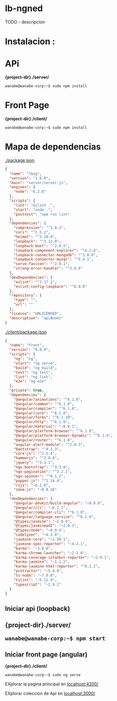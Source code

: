 # lb-ngned



TODO - descripcion





# Instalacion : 

 # APi 

**{project-dir}./server/**

```console
wanabe@wanabe-corp:~$ sudo npm install

```

  # Front Page 
  
  **{project-dir}./client/**
  
  ```console
wanabe@wanabe-corp:~$ sudo npm install

```

# Mapa de dependencias

[./package.json](https://github.com/theboshy/lb-ngned/blob/master/package.json)

```json
{
  "name": "lbng",
  "version": "1.0.0",
  "main": "server/server.js",
  "engines": {
    "node": "6.2.0"
  },
  "scripts": {
    "lint": "eslint .",
    "start": "node .",
    "posttest": "npm run lint"
  },
  "dependencies": {
    "compression": "^1.0.3",
    "cors": "^2.5.2",
    "helmet": "^3.10.0",
    "loopback": "^3.22.0",
    "loopback-boot": "^2.6.5",
    "loopback-component-explorer": "^6.2.0",
    "loopback-connector-mongodb": "^3.8.0",
    "loopback-connector-mysql": "^5.4.1",
    "serve-favicon": "^2.0.1",
    "strong-error-handler": "^3.0.0"
  },
  "devDependencies": {
    "eslint": "^3.17.1",
    "eslint-config-loopback": "^8.0.0"
  },
  "repository": {
    "type": "",
    "url": ""
  },
  "license": "UNLICENSED",
  "description": "apiBooks"
}
```


[./client/package.json](https://github.com/theboshy/lb-ngned/blob/master/client/package.json)
```json
{
  "name": "front",
  "version": "0.0.0",
  "scripts": {
    "ng": "ng",
    "start": "ng serve",
    "build": "ng build",
    "test": "ng test",
    "lint": "ng lint",
    "e2e": "ng e2e"
  },
  "private": true,
  "dependencies": {
    "@angular/animations": "^6.1.0",
    "@angular/common": "^6.1.0",
    "@angular/compiler": "^6.1.0",
    "@angular/core": "^6.1.0",
    "@angular/forms": "^6.1.10",
    "@angular/http": "^6.1.0",
    "@angular/material": "~8.0.1",
    "@angular/platform-browser": "^6.1.0",
    "@angular/platform-browser-dynamic": "^6.1.0",
    "@angular/router": "^6.1.0",
    "angular-alert-module": "^2.0.3",
    "bootstrap": "^4.1.3",
    "core-js": "^2.5.4",
    "hammerjs": "^2.0.8",
    "jquery": "^3.3.1",
    "ngx-bootstrap": "^3.3.0",
    "ngx-pagination": "^3.2.1",
    "ngx-spinner": "^6.1.2",
    "popper.js": "^1.14.4",
    "rxjs": "~6.2.0",
    "zone.js": "~0.8.26"
  },
  "devDependencies": {
    "@angular-devkit/build-angular": "~0.8.0",
    "@angular/cli": "~6.2.2",
    "@angular/compiler-cli": "^6.1.0",
    "@angular/language-service": "^6.1.0",
    "@types/jasmine": "~2.8.8",
    "@types/jasminewd2": "~2.0.3",
    "@types/node": "~8.9.4",
    "codelyzer": "~4.3.0",
    "jasmine-core": "~2.99.1",
    "jasmine-spec-reporter": "~4.2.1",
    "karma": "~3.0.0",
    "karma-chrome-launcher": "~2.2.0",
    "karma-coverage-istanbul-reporter": "~2.0.1",
    "karma-jasmine": "~1.1.2",
    "karma-jasmine-html-reporter": "^0.2.2",
    "protractor": "~5.4.0",
    "ts-node": "~7.0.0",
    "tslint": "~5.11.0",
    "typescript": "~2.9.2"
  }
}
```


<h2>Iniciar api (loopback)<h2>


**{project-dir}./server/**


```console
wanabe@wanabe-corp:~$ npm start 

```


<h2>Iniciar front page (angular)</h2>

  **{project-dir}./client/**
  
  
  ```console
wanabe@wanabe-corp:~$ sudo ng serve

```




EXplorar la pagina principal en [localhost:4200/](http://localhost:4200/)

EXplorar coleccion de Api en [localhost:3000/](http://localhost:3000/explorer)


